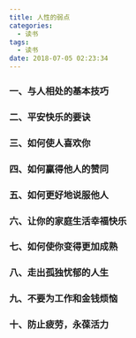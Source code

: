 ```yaml
---
title: 人性的弱点
categories:
  - 读书
tags:
  - 读书
date: 2018-07-05 02:23:34
---
```


### 一、与人相处的基本技巧
### 二、平安快乐的要诀
### 三、如何使人喜欢你
### 四、如何赢得他人的赞同
### 五、如何更好地说服他人
### 六、让你的家庭生活幸福快乐
### 七、如何使你变得更加成熟
### 八、走出孤独忧郁的人生
### 九、不要为工作和金钱烦恼
### 十、防止疲劳，永葆活力

